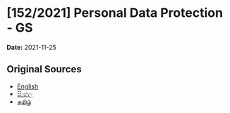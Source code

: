 # [152/2021] Personal Data Protection - GS

**Date:** 2021-11-25

## Original Sources

- [English](https://documents.gov.lk/view/bills/2021/11/152-2021_E.pdf)
- [සිංහල](https://documents.gov.lk/view/bills/2021/11/152-2021_S.pdf)
- [தமிழ்](https://documents.gov.lk/view/bills/2021/11/152-2021_T.pdf)
